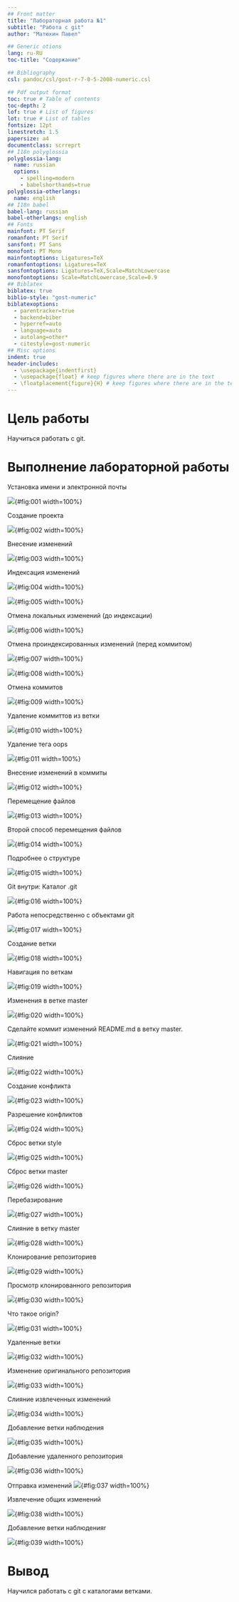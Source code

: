 ```yaml
---
## Front matter
title: "Лабораторная работа №1"
subtitle: "Работа с git"
author: "Матюхин Павел"

## Generic otions
lang: ru-RU
toc-title: "Содержание"

## Bibliography
csl: pandoc/csl/gost-r-7-0-5-2008-numeric.csl

## Pdf output format
toc: true # Table of contents
toc-depth: 2
lof: true # List of figures
lot: true # List of tables
fontsize: 12pt
linestretch: 1.5
papersize: a4
documentclass: scrreprt
## I18n polyglossia
polyglossia-lang:
  name: russian
  options:
	- spelling=modern
	- babelshorthands=true
polyglossia-otherlangs:
  name: english
## I18n babel
babel-lang: russian
babel-otherlangs: english
## Fonts
mainfont: PT Serif
romanfont: PT Serif
sansfont: PT Sans
monofont: PT Mono
mainfontoptions: Ligatures=TeX
romanfontoptions: Ligatures=TeX
sansfontoptions: Ligatures=TeX,Scale=MatchLowercase
monofontoptions: Scale=MatchLowercase,Scale=0.9
## Biblatex
biblatex: true
biblio-style: "gost-numeric"
biblatexoptions:
  - parentracker=true
  - backend=biber
  - hyperref=auto
  - language=auto
  - autolang=other*
  - citestyle=gost-numeric
## Misc options
indent: true
header-includes:
  - \usepackage{indentfirst}
  - \usepackage{float} # keep figures where there are in the text
  - \floatplacement{figure}{H} # keep figures where there are in the text
---
```


# Цель работы

Научиться работать с git.

# Выполнение лабораторной работы

Установка имени и электронной почты 

![](images/image1.1.png){#fig:001 width=100%}

Создание проекта

![](images/image1.2.png){#fig:002 width=100%}

Внесение изменений

![](images/image1.3.png){#fig:003 width=100%}

Индексация изменений

![](images/image1.4.1.png){#fig:004 width=100%}

![](images/image1.4.2.png){#fig:005 width=100%}

Отмена локальных изменений (до индексации)

![](images/image1.5.png){#fig:006 width=100%}

Отмена проиндексированных изменений (перед коммитом)

![](images/image1.6.1.png){#fig:007 width=100%}

![](images/image1.6.2.png){#fig:008 width=100%}

Отмена коммитов

![](images/image1.7.png){#fig:009 width=100%}

Удаление коммиттов из ветки

![](images/image1.8.png){#fig:010 width=100%}

Удаление тега oops

![](images/image1.9.png){#fig:011 width=100%}

Внесение изменений в коммиты

![](images/image1.10.png){#fig:012 width=100%}

Перемещение файлов

![](images/image1.11.png){#fig:013 width=100%}

Второй способ перемещения файлов

![](images/image1.12.png){#fig:014 width=100%}

Подробнее о структуре

![](images/image1.13.1.png){#fig:015 width=100%}

Git внутри: Каталог .git

![](images/image1.14.png){#fig:016 width=100%}

Работа непосредственно с объектами git

![](images/image1.15.png){#fig:017 width=100%}

Создание ветки

![](images/image1.16.png){#fig:018 width=100%}

Навигация по веткам

![](images/image1.17.png){#fig:019 width=100%}

Изменения в ветке master

![](images/image1.18.png){#fig:020 width=100%}

Сделайте коммит изменений README.md в ветку master.

![](images/image1.19.png){#fig:021 width=100%}

Слияние

![](images/image1.20.png){#fig:022 width=100%}

Создание конфликта

![](images/image1.21.png){#fig:023 width=100%}

Разрешение конфликтов

![](images/image1.22.png){#fig:024 width=100%}

Сброс ветки style

![](images/image1.23.png){#fig:025 width=100%}

Сброс ветки master

![](images/image1.24.png){#fig:026 width=100%}

Перебазирование

![](images/image1.25.png){#fig:027 width=100%}

Слияние в ветку master

![](images/image1.26.png){#fig:028 width=100%}

Клонирование репозиториев

![](images/image1.27.png){#fig:029 width=100%}

Просмотр клонированного репозитория

![](images/image1.28.png){#fig:030 width=100%}

Что такое origin?

![](images/image1.29.png){#fig:031 width=100%}

Удаленные ветки

![](images/image1.30.png){#fig:032 width=100%}

Изменение оригинального репозитория

![](images/image1.31.png){#fig:033 width=100%}

Слияние извлеченных изменений

![](images/image1.32.png){#fig:034 width=100%}

Добавление ветки наблюдения

![](images/image1.33.png){#fig:035 width=100%}

Добавление удаленного репозитория

![](images/image1.35.png){#fig:036 width=100%}

Отправка изменений
![](images/image1.36.png){#fig:037 width=100%}

Извлечение общих изменений

![](images/image1.37.png){#fig:038 width=100%}

Добавление ветки наблюденияr

![](images/image1.38.png){#fig:039 width=100%}


# Вывод

Научился работать с git с каталогами ветками.


